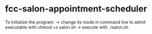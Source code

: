# fcc-salon-appointment-scheduler

To initialize the program:
-> change its mode in command line to admit executable with chmod +x salon.sh
-> execute with ./salon.sh